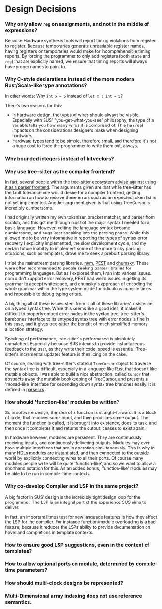# Design Decisions

### Why only allow `reg` on assignments, and not in the middle of expressions? 
Because Hardware synthesis tools will report timing violations from register to register. 
Because temporaries generate unreadable register names, having registers on temporaries would make for incomprehensible timing reports. 
By forcing the programmer to only add registers (both `state` and `reg`) that are explicitly named, we ensure that timing reports will
always have proper names to point to. 

### Why C-style declarations instead of the more modern Rust/Scala-like type annotations? 

In other words: Why `int x = 5` instead of `let x : int = 5`?

There's two reasons for this:
- In hardware design, the types of wires should always be visible. Especially with SUS' "you-get-what-you-see" philosophy, the type of a variable tells you how many wires it is comprised of. This has real impacts on the considerations designers make when designing hardware. 
- Hardware types tend to be simple, therefore small, and therefore it's not a huge cost to force the programmer to write them out, always. 

### Why bounded integers instead of bitvectors?

### Why use tree-sitter as the compiler frontend? 
In fact, several people within the [tree-sitter](https://tree-sitter.github.io/tree-sitter/) ecosystem [advise against using it  as a parser frontend](https://github.com/tree-sitter/tree-sitter/discussions/831). The arguments given are that while tree-sitter has the fault tolerance one would desire for a compiler frontend, getting information on how to resolve these errors such as an expected token list is not yet implemented. Another argument given is that using TreeCursor is incredibly cumbersome. 

I had originally written my own tokenizer, bracket matcher, and parser from scratch, and this got me through most of the major syntax I needed for a basic language. 
However, editing the language syntax became cumbersome, and bugs kept sneaking into the parsing phase. 
While this allowed me to be very informative in reporting the types of syntax error recovery I explicitly implemented, the slow development cycle, and my certain future inability to implement some of the more tricky parsing situations, such as templates, drove me to seek a prebuilt parsing library. 

I tried the mainstream parsing libraries. [nom](https://github.com/rust-bakery/nom), [PEST](https://github.com/pest-parser/pest) and [chumsky](https://github.com/zesterer/chumsky). These were often recommended to people seeking parser libraries for programming languages. But as I explored them, I ran into various issues. nom didn't support error recovery, PEST had weird issues in getting its grammar to accept whitespace, and chumsky's approach of encoding the whole grammar within the type system made for ridiculous compile times and impossible to debug typing errors. 

A big thing all of these issues stem from is all of these libraries' insistence on a typed syntax tree. While this seems like a good idea, it makes it difficult to properly embed error nodes in the syntax tree. tree-sitter's barebones interface to its untyped syntax tree with error nodes is fine in this case, and it gives tree-sitter the benefit of much simplified memory allocation strategy. 

Speaking of performance, tree-sitter's performance is absolutely unmatched. Especially because SUS intends to provide instantaneous feedback to the user, as they write their code, speed is essential. Tree-sitter's incremental updates feature is then icing on the cake. 

Of course, dealing with tree-sitter's stateful `TreeCursor` object to traverse the syntax tree is difficult, especially in a language like Rust that doesn't like mutable objects. I was able to build a nice abstraction, called `Cursor` that abstracts away the mutable bookkeeping of TreeCursor, and presents a 'monad-like' interface for decending down syntax tree branches easily. It is defined in [parser.rs](https://github.com/pc2/sus-compiler/blob/6bffb4d0987a01e86354e591cd1e9023878601ba/src/parser.rs#L261-L490). 

### How should 'function-like' modules be written?
So in software design, the idea of a function is straight-forward. It is a block of code, that receives some input, and then produces some output. The moment the function is called, it is brought into existence, does its task, and then once it completes it and returns the output, ceases to exist again. 

In hardware however, modules are persistent. They are continuously receiving inputs, and continuously delivering outputs. Modules may even have multiple interfaces that are in operation simultaneously. This is why in many HDLs modules are instantiated, and then connected to the outside world by explicitly connecting wires to all their ports. Of course many modules people write will be quite 'function-like', and so we want to allow a shorthand notation for this. As an added bonus, 'function-like' modules may be able to be run in compile-time contexts. 

### Why co-develop Compiler and LSP in the same project? 

A big factor in SUS' design is the incredibly tight design loop for the programmer. The LSP is an integral part of the experience SUS aims to deliver. 

In fact, an important litmus test for new language features is how they affect the LSP for the compiler. For instance function/module overloading is a bad feature, because it reduces the LSPs ability to provide documentation on hover and completions in template contexts. 

### How to ensure good LSP suggestions, even in the context of templates?

### How to allow optional ports on module, determined by compile-time parameters?

### How should multi-clock designs be represented?

### Multi-Dimensional array indexing does not use reference semantics. 


